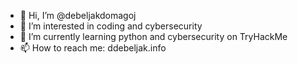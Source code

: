 - 👋 Hi, I’m @debeljakdomagoj
- 👀 I’m interested in coding and cybersecurity
- 🌱 I’m currently learning python and cybersecurity on TryHackMe
- 📫 How to reach me: ddebeljak.info

<!---
debeljakdomagoj/debeljakdomagoj is a ✨ special ✨ repository because its `README.md` (this file) appears on your GitHub profile.
You can click the Preview link to take a look at your changes.
--->
